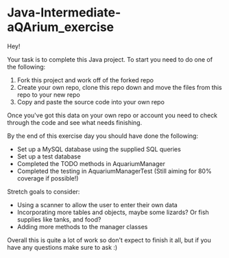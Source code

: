 # Java-Intermediate-aQArium_exercise

Hey! 

Your task is to complete this Java project. 
To start you need to do one of the following: 

1) Fork this project and work off of the forked repo 
2) Create your own repo, clone this repo down and move the files from this repo to your new repo 
3) Copy and paste the source code into your own repo

Once you've got this data on your own repo or account you need to check through the code and see what needs finishing.

By the end of this exercise day you should have done the following:

- Set up a MySQL database using the supplied SQL queries
- Set up a test database
- Completed the TODO methods in AquariumManager
- Completed the testing in AquariumManagerTest (Still aiming for 80% coverage if possible!)

Stretch goals to consider: 

- Using a scanner to allow the user to enter their own data
- Incorporating more tables and objects, maybe some lizards? Or fish supplies like tanks, and food?
- Adding more methods to the manager classes

Overall this is quite a lot of work so don't expect to finish it all, but if you have any questions make sure to ask :) 
